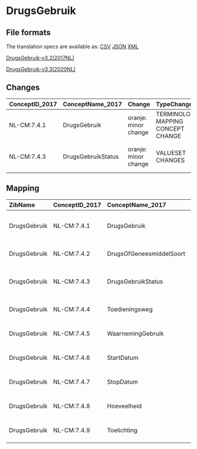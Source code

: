 # DrugsGebruik
## File formats

The translation specs are available as: 
[CSV](../csv/DrugsGebruik.csv) [JSON](../json/DrugsGebruik.json) [XML](../xml/DrugsGebruik.xml)



[DrugsGebruik-v3.2(2017NL)](https://zibs.nl/wiki/DrugsGebruik-v3.2(2017NL))

[DrugsGebruik-v3.3(2020NL)](https://zibs.nl/wiki/DrugsGebruik-v3.3(2020NL))









## Changes

| ConceptID_2017   | ConceptName_2017   | Change               | TypeChange                         | Impact_heen   | TRANSLATIE_spec_heen                                                         | Impact_terug   | TRANSLATIE_spec_terug                                                        | Omschrijving                                                                      |
|:-----------------|:-------------------|:---------------------|:-----------------------------------|:--------------|:-----------------------------------------------------------------------------|:---------------|:-----------------------------------------------------------------------------|:----------------------------------------------------------------------------------|
| NL-CM:7.4.1      | DrugsGebruik       | oranje: minor change | TERMINOLOGY MAPPING CONCEPT CHANGE | Medium        | SCT DefintionCode  [blank] -> [228366006 Bevinding betreffende drugsgebruik] | Medium         | SCT DefintionCode  [228366006 Bevinding betreffende drugsgebruik] -> [blank] | SNOMED CT DefintionCode concept aangepast                                         |
| NL-CM:7.4.3      | DrugsGebruikStatus | oranje: minor change | VALUESET CHANGES                   | Low           | valuesets 2017 -> valueset 2020 regel                                        | Medium         | valuesets 2017 <- valueset 2020 regel                                        | SNOMED CT Code voor huidig druggebruiker aangepast in DrugGebruikStatusCodelijst. |

## Mapping

| ZibName      | ConceptID_2017   | ConceptName_2017         | Codelists_2017                    | Change                  | ConceptID_2020   | ConceptName_2020         | Codelists_2020                    | Bits     | Omschrijving                                                                      | TypeChange                         | Impact_heen   | TRANSLATIE_spec_heen                                                         | Impact_terug   | TRANSLATIE_spec_terug                                                        |
|:-------------|:-----------------|:-------------------------|:----------------------------------|:------------------------|:-----------------|:-------------------------|:----------------------------------|:---------|:----------------------------------------------------------------------------------|:-----------------------------------|:--------------|:-----------------------------------------------------------------------------|:---------------|:-----------------------------------------------------------------------------|
| DrugsGebruik | NL-CM:7.4.1      | DrugsGebruik             |                                   | oranje: minor change    | NL-CM:7.4.1      | DrugsGebruik             |                                   | ZIB-1181 | SNOMED CT DefintionCode concept aangepast                                         | TERMINOLOGY MAPPING CONCEPT CHANGE | Medium        | SCT DefintionCode  [blank] -> [228366006 Bevinding betreffende drugsgebruik] | Medium         | SCT DefintionCode  [228366006 Bevinding betreffende drugsgebruik] -> [blank] |
| DrugsGebruik | NL-CM:7.4.2      | DrugsOfGeneesmiddelSoort | DrugsOfGeneesmiddelSoortCodelijst | groen: geen wijzigingen | NL-CM:7.4.2      | DrugsOfGeneesmiddelSoort | DrugsOfGeneesmiddelSoortCodelijst |          |                                                                                   | NO CHANGE                          |               |                                                                              |                |                                                                              |
| DrugsGebruik | NL-CM:7.4.3      | DrugsGebruikStatus       | DrugsGebruikStatusCodelijst       | oranje: minor change    | NL-CM:7.4.3      | DrugsGebruikStatus       | DrugsGebruikStatusCodelijst       | ZIB-936  | SNOMED CT Code voor huidig druggebruiker aangepast in DrugGebruikStatusCodelijst. | VALUESET CHANGES                   | Low           | valuesets 2017 -> valueset 2020 regel                                        | Medium         | valuesets 2017 <- valueset 2020 regel                                        |
| DrugsGebruik | NL-CM:7.4.4      | Toedieningsweg           | ToedieningswegCodelijst           | groen: geen wijzigingen | NL-CM:7.4.4      | Toedieningsweg           | ToedieningswegCodelijst           |          |                                                                                   | NO CHANGE                          |               |                                                                              |                |                                                                              |
| DrugsGebruik | NL-CM:7.4.5      | WaarnemingGebruik        |                                   | groen: geen wijzigingen | NL-CM:7.4.5      | WaarnemingGebruik        |                                   |          |                                                                                   | NO CHANGE                          |               |                                                                              |                |                                                                              |
| DrugsGebruik | NL-CM:7.4.6      | StartDatum               |                                   | groen: geen wijzigingen | NL-CM:7.4.6      | StartDatum               |                                   |          |                                                                                   | NO CHANGE                          |               |                                                                              |                |                                                                              |
| DrugsGebruik | NL-CM:7.4.7      | StopDatum                |                                   | groen: geen wijzigingen | NL-CM:7.4.7      | StopDatum                |                                   |          |                                                                                   | NO CHANGE                          |               |                                                                              |                |                                                                              |
| DrugsGebruik | NL-CM:7.4.8      | Hoeveelheid              |                                   | groen: geen wijzigingen | NL-CM:7.4.8      | Hoeveelheid              |                                   |          |                                                                                   | NO CHANGE                          |               |                                                                              |                |                                                                              |
| DrugsGebruik | NL-CM:7.4.9      | Toelichting              |                                   | groen: geen wijzigingen | NL-CM:7.4.9      | Toelichting              |                                   |          |                                                                                   | NO CHANGE                          |               |                                                                              |                |                                                                              |

